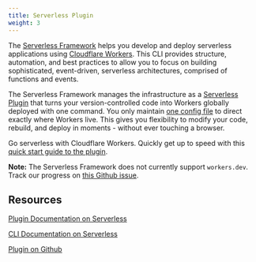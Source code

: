 ```yaml
---
title: Serverless Plugin
weight: 3
---
```


The [Serverless Framework](https://github.com/serverless/serverless) helps you develop and deploy serverless applications using [Cloudflare Workers](https://www.cloudflare.com/products/cloudflare-workers/). This CLI provides structure, automation, and best practices to allow you to focus on building sophisticated, event-driven, serverless architectures, comprised of functions and events.

The Serverless Framework manages the infrastructure as a [Serverless Plugin](https://github.com/cloudflare/serverless-cloudflare-workers) that turns your version-controlled code into Workers globally deployed with one command. You only maintain [one config file](https://serverless.com/framework/docs/providers/cloudflare/guide/quick-start#config) to direct exactly where Workers live. This gives you flexibility to modify your code, rebuild, and deploy in moments - without ever touching a browser.

Go serverless with Cloudflare Workers. Quickly get up to speed with this [quick start guide to the plugin](https://serverless.com/framework/docs/providers/cloudflare/guide/intro/).

**Note:** The Serverless Framework does not currently support `workers.dev`. Track our progress on [this Github issue](https://github.com/cloudflare/serverless-cloudflare-workers/issues/36).

## Resources

[Plugin Documentation on Serverless](https://serverless.com/framework/docs/providers/cloudflare/)

[CLI Documentation on Serverless](https://serverless.com/framework/docs/providers/cloudflare/cli-reference/)

[Plugin on Github](https://github.com/cloudflare/serverless-cloudflare-workers)
